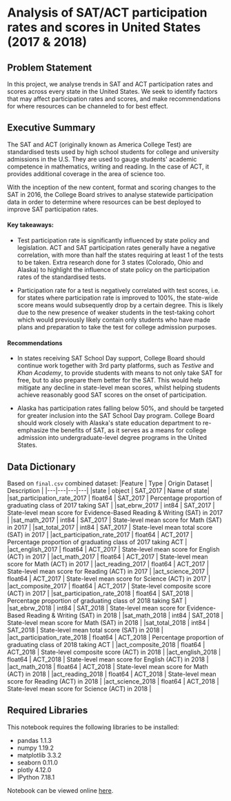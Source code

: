 # Analysis of SAT/ACT participation rates and scores in United States (2017 & 2018)

## Problem Statement
In this project, we analyse trends in SAT and ACT participation rates and scores across every state in the United States. We seek to identify factors that may affect participation rates and scores, and make recommendations for where resources can be channeled to for best effect.

## Executive Summary

The SAT and ACT (originally known as America College Test) are standardised tests used by high school students for college and university admissions in the U.S. They are used to gauge students' academic competence in mathematics, writing and reading. In the case of ACT, it provides additional coverage in the area of science too.

With the inception of the new content, format and scoring changes to the SAT in 2016, the College Board strives to analyse statewide participation data in order to determine where resources can be best deployed to improve SAT participation rates.


#### Key takeaways:

- Test participation rate is significantly influenced by state policy and legislation. ACT and SAT participation rates generally have a negative correlation, with more than half the states requiring at least 1 of the tests to be taken. Extra research done for 3 states (Colorado, Ohio and Alaska) to highlight the influence of state policy on the participation rates of the standardised tests.

- Participation rate for a test is negatively correlated with test scores, i.e. for states where participation rate is improved to 100%, the state-wide score means would subsequently drop by a certain degree. This is likely due to the new presence of weaker students in the test-taking cohort which would previously likely contain only students who have made plans and preparation to take the test for college admission purposes.

#### Recommendations

- In states receiving SAT School Day support, College Board should continue work together with 3rd party platforms, such as *Testive* and *Khan Academy*, to provide students with means to not only take SAT for free, but to also prepare them better for the SAT. This would help mitigate any decline in state-level mean scores, whilst helping students achieve reasonably good SAT scores on the onset of participation.

- Alaska has participation rates falling below 50%, and should be targeted for greater inclusion into the SAT School Day program. College Board should work closely with Alaska's state education department to re-emphasize the benefits of SAT, as it serves as a means for college admission into undergraduate-level degree programs in the United States.

## Data Dictionary
Based on `final.csv` combined dataset:
|Feature | Type | Origin Dataset | Description |
|---|---|---|---|
|state | object | SAT_2017 | Name of state|
|sat_participation_rate_2017 | float64 | SAT_2017 | Percentage proportion of graduating class of 2017 taking SAT |
|sat_ebrw_2017 | int84 | SAT_2017 | State-level mean score for Evidence-Based Reading & Writing (SAT) in 2017 |
|sat_math_2017 | int84 | SAT_2017 | State-level mean score for Math (SAT) in 2017 |
|sat_total_2017	| int84 | SAT_2017 | State-level mean total score (SAT) in 2017 |
|act_participation_rate_2017 | float64 | ACT_2017 | Percentage proportion of graduating class of 2017 taking ACT |
|act_english_2017 | float64 | ACT_2017 | State-level mean score for English (ACT) in 2017 |
|act_math_2017 | float64 | ACT_2017 | State-level mean score for Math (ACT) in 2017 |
|act_reading_2017 | float64 | ACT_2017 | State-level mean score for Reading (ACT) in 2017 |
|act_science_2017 | float64 | ACT_2017 | State-level mean score for Science (ACT) in 2017 |
|act_composite_2017 | float64 | ACT_2017 | State-level composite score (ACT) in 2017 |
|sat_participation_rate_2018 | float64 | SAT_2018 | Percentage proportion of graduating class of 2018 taking SAT |
|sat_ebrw_2018 | int84 | SAT_2018 | State-level mean score for Evidence-Based Reading & Writing (SAT) in 2018 |
|sat_math_2018 |  int84 | SAT_2018 | State-level mean score for Math (SAT) in 2018 |
|sat_total_2018 | int84 | SAT_2018 | State-level mean total score (SAT) in 2018 |
|act_participation_rate_2018 | float64 | ACT_2018 | Percentage proportion of graduating class of 2018 taking ACT |
|act_composite_2018 | float64 | ACT_2018 | State-level composite score (ACT) in 2018 |
|act_english_2018 | float64 | ACT_2018 | State-level mean score for English (ACT) in 2018 |
|act_math_2018 | float64 | ACT_2018 | State-level mean score for Math (ACT) in 2018 |
|act_reading_2018 | float64 | ACT_2018 | State-level mean score for Reading (ACT) in 2018 |
|act_science_2018 | float64 | ACT_2018 | State-level mean score for Science (ACT) in 2018 |


## Required Libraries
This notebook requires the following libraries to be installed:

- pandas 1.1.3
- numpy 1.19.2
- matplotlib 3.3.2
- seaborn 0.11.0
- plotly 4.12.0
- IPython 7.18.1

Notebook can be viewed online [here](https://nbviewer.jupyter.org/github/eugeneyan84/SAT-ACT-Analysis/blob/main/SAT-ACT-Analysis.ipynb).

